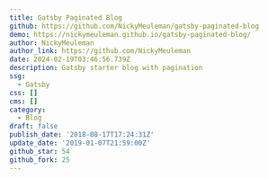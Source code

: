 ```yaml
---
title: Gatsby Paginated Blog
github: https://github.com/NickyMeuleman/gatsby-paginated-blog
demo: https://nickymeuleman.github.io/gatsby-paginated-blog/
author: NickyMeuleman
author_link: https://github.com/NickyMeuleman
date: 2024-02-19T03:46:56.739Z
description: Gatsby starter blog with pagination
ssg:
  - Gatsby
css: []
cms: []
category:
  - Blog
draft: false
publish_date: '2018-08-17T17:24:31Z'
update_date: '2019-01-07T21:59:00Z'
github_star: 54
github_fork: 25
---
```

